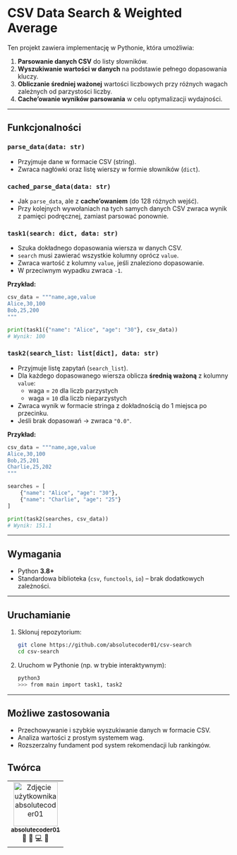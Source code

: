# CSV Data Search & Weighted Average

Ten projekt zawiera implementację w Pythonie, która umożliwia:

1. **Parsowanie danych CSV** do listy słowników.  
2. **Wyszukiwanie wartości w danych** na podstawie pełnego dopasowania kluczy.  
3. **Obliczanie średniej ważonej** wartości liczbowych przy różnych wagach zależnych od parzystości liczby.  
4. **Cache’owanie wyników parsowania** w celu optymalizacji wydajności.  

---

## Funkcjonalności

### `parse_data(data: str)`
- Przyjmuje dane w formacie CSV (string).  
- Zwraca nagłówki oraz listę wierszy w formie słowników (`dict`).  

### `cached_parse_data(data: str)`
- Jak `parse_data`, ale z **cache’owaniem** (do 128 różnych wejść).  
- Przy kolejnych wywołaniach na tych samych danych CSV zwraca wynik z pamięci podręcznej, zamiast parsować ponownie.  

### `task1(search: dict, data: str)`
- Szuka dokładnego dopasowania wiersza w danych CSV.  
- `search` musi zawierać wszystkie kolumny oprócz `value`.  
- Zwraca wartość z kolumny `value`, jeśli znaleziono dopasowanie.  
- W przeciwnym wypadku zwraca `-1`.  

**Przykład:**  
```python
csv_data = """name,age,value
Alice,30,100
Bob,25,200
"""

print(task1({"name": "Alice", "age": "30"}, csv_data))  
# Wynik: 100
```

### `task2(search_list: list[dict], data: str)`
- Przyjmuje listę zapytań (`search_list`).  
- Dla każdego dopasowanego wiersza oblicza **średnią ważoną** z kolumny `value`:  
  - waga = `20` dla liczb parzystych  
  - waga = `10` dla liczb nieparzystych  
- Zwraca wynik w formacie stringa z dokładnością do 1 miejsca po przecinku.  
- Jeśli brak dopasowań → zwraca `"0.0"`.  

**Przykład:**  
```python
csv_data = """name,age,value
Alice,30,100
Bob,25,201
Charlie,25,202
"""

searches = [
    {"name": "Alice", "age": "30"},
    {"name": "Charlie", "age": "25"}
]

print(task2(searches, csv_data))
# Wynik: 151.1
```

---

## Wymagania

- Python **3.8+**  
- Standardowa biblioteka (`csv`, `functools`, `io`) – brak dodatkowych zależności.  

---

## Uruchamianie

1. Sklonuj repozytorium:  
   ```bash
   git clone https://github.com/absolutecoder01/csv-search
   cd csv-search
   ```
2. Uruchom w Pythonie (np. w trybie interaktywnym):  
   ```bash
   python3
   >>> from main import task1, task2
   ```

---

## Możliwe zastosowania

- Przechowywanie i szybkie wyszukiwanie danych w formacie CSV.  
- Analiza wartości z prostym systemem wag.  
- Rozszerzalny fundament pod system rekomendacji lub rankingów.  

## Twórca

<table align="center">
  <tr>
    <td align="center">
      <a href="https://github.com/absolutecoder01">
        <img src="https://avatars.githubusercontent.com/u/56998201?v=4" width="100px;" alt="Zdjęcie użytkownika absolutecoder01"/><br />
        <sub><b>absolutecoder01</b></sub>
      </a>
      <br />
      🎨 📖 💻 🐛  
    </td>
  </tr>
</table>


